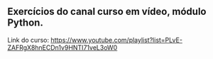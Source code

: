 <H2>
Exercícios do canal curso em vídeo, módulo Python.
</H2>

Link do curso: https://www.youtube.com/playlist?list=PLvE-ZAFRgX8hnECDn1v9HNTI71veL3oW0